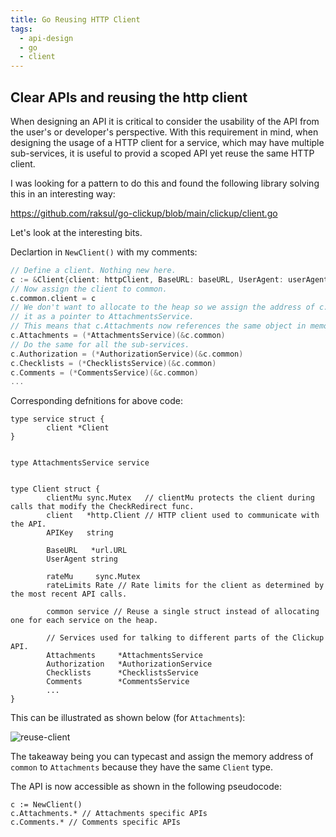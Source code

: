 ```yaml
---
title: Go Reusing HTTP Client
tags:
  - api-design
  - go
  - client
---
```


## Clear APIs and reusing the http client

When designing an API it is critical to consider the usability of the API from the user's or developer's perspective. With this requirement in mind, when designing the usage of a HTTP client for a service, which may have  multiple sub-services, it is useful to provid a scoped API yet reuse the same HTTP client.

I was looking for a pattern to do this and found the following library solving this in an interesting way:

<https://github.com/raksul/go-clickup/blob/main/clickup/client.go>

Let's look at the interesting bits.

Declartion in `NewClient()` with my comments:

```go
// Define a client. Nothing new here.
c := &Client{client: httpClient, BaseURL: baseURL, UserAgent: userAgent, APIKey: APIKey}
// Now assign the client to common.
c.common.client = c
// We don't want to allocate to the heap so we assign the address of c.common to c.Attachments after casting
// it as a pointer to AttachmentsService.
// This means that c.Attachments now references the same object in memory as c.common.
c.Attachments = (*AttachmentsService)(&c.common)
// Do the same for all the sub-services.
c.Authorization = (*AuthorizationService)(&c.common)
c.Checklists = (*ChecklistsService)(&c.common)
c.Comments = (*CommentsService)(&c.common)
...
```

Corresponding defnitions for above code:

```
type service struct {
        client *Client
}


type AttachmentsService service


type Client struct {
        clientMu sync.Mutex   // clientMu protects the client during calls that modify the CheckRedirect func.
        client   *http.Client // HTTP client used to communicate with the API.
        APIKey   string

        BaseURL   *url.URL
        UserAgent string

        rateMu     sync.Mutex
        rateLimits Rate // Rate limits for the client as determined by the most recent API calls.

        common service // Reuse a single struct instead of allocating one for each service on the heap.

        // Services used for talking to different parts of the Clickup API.
        Attachments     *AttachmentsService
		Authorization   *AuthorizationService
		Checklists      *ChecklistsService
		Comments        *CommentsService
		...
}
```

This can be illustrated as shown below (for `Attachments`):

![reuse-client](../images/reuse-client.drawio)

The takeaway being you can typecast and assign the memory address of `common` to `Attachments` because they have
the same `Client` type.

The API is now accessible as shown in the following pseudocode:

```
c := NewClient()
c.Attachments.* // Attachments specific APIs 
c.Comments.* // Comments specific APIs
```